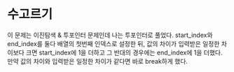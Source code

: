 # 수고르기
이 문제는 이진탐색 & 투포인터 문제인데 나는 투포인터로 풀었다.
start_index와 end_index를 둘다 배열의 첫번째 인덱스로 설정한 뒤, 값의 차이가 입력받은 일정한 차이보다 크면 start_index에 1을 더하고
그 반대의 경우에는 end_index에 1을 더했다. 만약 값의 차이와 입력받은 일정한 차이가 같다면 바로 break하게 했다.